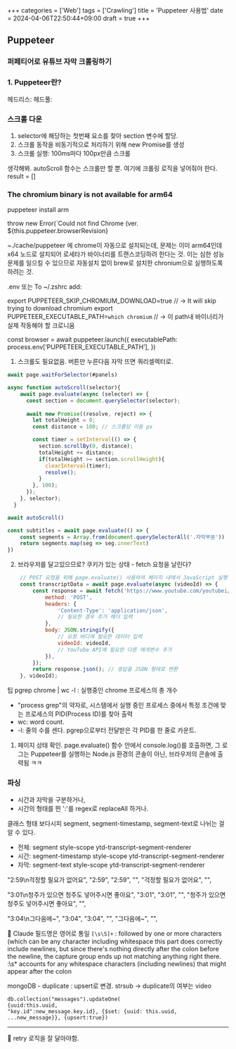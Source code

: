 +++
categories = ['Web']
tags = ['Crawling']
title = 'Puppeteer 사용법'
date = 2024-04-06T22:50:44+09:00
draft = true
+++
## Puppeteer



### 퍼페티어로 유튜브 자막 크롤링하기

### 1. Puppeteer란?
헤드리스:
헤드풀:

### 스크롤 다운
1. selector에 해당하는 첫번째 요소를 찾아 section 변수에 할당.
2. 스크롤 동작을 비동기적으로 처리하기 위해 new Promise를 생성
3. 스크롤 실행: 100ms마다 100px만큼 스크롤

생각해봐.
autoScroll 함수는 스크롤만 할 뿐.
여기에 크롤링 로직을 넣어줘야 한다.
result = []

### The chromium binary is not available for arm64
puppeteer install arm


throw new Error(`Could not find Chrome (ver. ${this.puppeteer.browserRevision}

~./cache/puppeteer 에 chrome이 자동으로 설치되는데,
문제는 이미 arm64인데 x64 노드로 설치되어 로세타가 바이너리를 트랜스코딩하려 한다는 것.
이는 심한 성능문제를 일으킬 수 있으므로
자동설치 없이 brew로 설치한 chronium으로 실행하도록 하려는 것.

.env 또는 
To ~/.zshrc add:

export PUPPETEER_SKIP_CHROMIUM_DOWNLOAD=true
// -> It will skip trying to download chromium
export PUPPETEER_EXECUTABLE_PATH=`which chromium`
// -> 이 path내 바이너리가 실제 작동해야 할 크로니움


const browser = await puppeteer.launch({
    executablePath: process.env[‘PUPPETEER_EXECUTABLE_PATH’],
})


1. 스크롤도 필요없음. 버튼만 누른다음 자막 뜨면 쿼리셀렉터로.
``` javascript
await page.waitForSelector(#panels)

async function autoScroll(selector){
    await page.evaluate(async (selector) => {
      const section = document.querySelector(selector);
      
	  await new Promise((resolve, reject) => {
        let totalHeight = 0;
        const distance = 100; // 스크롤당 이동 px

        const timer = setInterval(() => {
          section.scrollBy(0, distance);
          totalHeight += distance;
          if(totalHeight >= section.scrollHeight){
            clearInterval(timer);
            resolve();
          }
        }, 100);
      });
    }, selector);
  }

await autoScroll()

const subtitles = await page.evaluate(() => {
	const segments = Array.from(document.querySelectorAll('.자막부분'))
	return segments.map(seg => seg.innerText)
})
```

2. 브라우저를 달고있으므로? 쿠키가 있는 상태 - fetch 요청을 날린다?
```javascript
    // POST 요청을 위해 page.evaluate() 사용하여 페이지 내에서 JavaScript 실행
    const transcriptData = await page.evaluate(async (videoId) => {
        const response = await fetch('https://www.youtube.com/youtubei/v1/get_transcript?prettyPrint=false', {
            method: 'POST',
            headers: {
                'Content-Type': 'application/json',
                // 필요한 경우 추가 헤더 입력
            },
            body: JSON.stringify({
                // 요청 바디에 필요한 데이터 입력
                videoId: videoId,
                // YouTube API에 필요한 다른 매개변수 추가
            }),
        });
        return response.json(); // 응답을 JSON 형태로 변환
    }, videoId);
```




팁
pgrep chrome | wc -l : 실행중인 chrome 프로세스의 총 개수
- "process grep"의 약자로, 시스템에서 실행 중인 프로세스 중에서 특정 조건에 맞는 프로세스의 PID(Process ID)를 찾아 출력
- wc: word count. 
- -l: 줄의 수를 센다. pgrep으로부터 전달받은 각 PID를 한 줄로 카운트.


1. 페이지 상태 확인.
page.evaluate() 함수 안에서 console.log()를 호출하면, 그 로그는 Puppeteer를 실행하는 Node.js 환경의 콘솔이 아닌, 브라우저의 콘솔에 출력됨 ㅋㅋ

### 파싱
- 시간과 자막을 구분하거나,
- 시간의 형태를 띈 ':'를 regex로 replaceAll 하거나. 

클래스 형태
보다시피 segment, segment-timestamp, segment-text로 나뉘는 걸 알 수 있다. 
- 전체: segment style-scope ytd-transcript-segment-renderer
- 시간: segment-timestamp style-scope ytd-transcript-segment-renderer
- 자막: segment-text style-scope ytd-transcript-segment-renderer

"2:59\n걱정할 필요가 없어요",
  "2:59", "2:59", "", "걱정할 필요가 없어요", "",  

"3:01\n청주가 있으면 청주도 넣어주시면 좋아요",
  "3:01", "3:01", "", "청주가 있으면 청주도 넣어주시면 좋아요", "",  

"3:04\n그다음에~",
  "3:04", "3:04", "", "그다음에~", "",  


💎 Claude
필드명은 영어로 통일
`[\s\S]+` :  followed by one or more characters (which can be any character including whitespace
this part does correctly include newlines, but since there's nothing directly after the colon before the newline, the capture group ends up not matching anything right there.
:\s* accounts for any whitespace characters (including newlines) that might appear after the colon


mongoDB - duplicate : upsert로 변경. strsub
-> duplicate의 여부는 video 

```
db.collection("messages").updateOne(
{uuid:this.uuid, 
"key.id":new_message.key.id}, {$set: {uuid: this.uuid, ...new_message}}, {upsert:true})

```

---

💎 retry 로직을 잘 달아야함.

